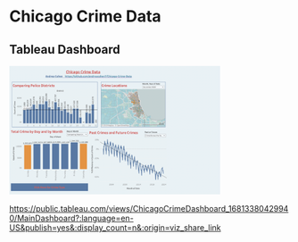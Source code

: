# Chicago Crime Data
 
## Tableau Dashboard

<img src="Chicago_Crime_Data_Dashboard.png" width=75%>

https://public.tableau.com/views/ChicagoCrimeDashboard_16813380429940/MainDashboard?:language=en-US&publish=yes&:display_count=n&:origin=viz_share_link